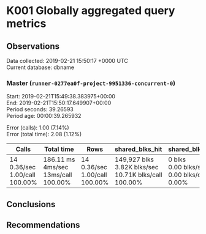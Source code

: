# K001 Globally aggregated query metrics

## Observations ##
Data collected: 2019-02-21 15:50:17 +0000 UTC  
Current database: dbname  



### Master (`runner-0277ea0f-project-9951336-concurrent-0`) ###
Start: 2019-02-21T15:49:38.383975+00:00  
End: 2019-02-21T15:50:17.649907+00:00  
Period seconds: 39.26593  
Period age: 00:00:39.265932  

Error (calls): 1.00 (7.14%)  
Error (total time): 2.08 (1.12%)

Calls | Total&nbsp;time | Rows | shared_blks_hit | shared_blks_read | shared_blks_dirtied | shared_blks_written | blk_read_time | blk_write_time | kcache_reads | kcache_writes | kcache_user_time_ms | kcache_system_time 
-------|------------|------|-----------------|------------------|---------------------|---------------------|---------------|----------------|--------------|---------------|---------------------|--------------------
14<br/>0.36/sec<br/>1.00/call<br/>100.00% |186.11&nbsp;ms<br/>4ms/sec<br/>13ms/call<br/>100.00% |14<br/>0.36/sec<br/>1.00/call<br/>100.00% |149,927&nbsp;blks<br/>3.82K&nbsp;blks/sec<br/>10.71K&nbsp;blks/call<br/>100.00% |0&nbsp;blks<br/>0.00&nbsp;blks/sec<br/>0.00&nbsp;blks/call<br/>0.00% |0&nbsp;blks<br/>0.00&nbsp;blks/sec<br/>0.00&nbsp;blks/call<br/>0.00% |0&nbsp;blks<br/>0.00&nbsp;blks/sec<br/>0.00&nbsp;blks/call<br/>0.00% |0.00&nbsp;ms<br/>0s/sec<br/>0s/call<br/>0.00% |0.00&nbsp;ms<br/>0s/sec<br/>0s/call<br/>0.00% |0.00&nbsp;bytes<br/>0.00&nbsp;bytes/sec<br/>0.00&nbsp;bytes/call<br/>0.00% |0.00&nbsp;bytes<br/>0.00&nbsp;bytes/sec<br/>0.00&nbsp;bytes/call<br/>0.00% |0.00&nbsp;ms<br/>0s/sec<br/>0s/call<br/>0.00% |0.00&nbsp;ms<br/>0s/sec<br/>0s/call<br/>0.00%





## Conclusions ##


## Recommendations ##


